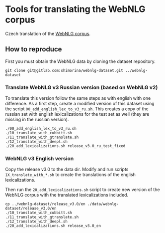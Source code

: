 # Tools for translating the WebNLG corpus

Czech translation of the [WebNLG corpus](https://gitlab.com/shimorina/webnlg-dataset).

## How to reproduce

First you must obtain the WebNLG data by cloning the dataset repository.

```
git clone git@gitlab.com:shimorina/webnlg-dataset.git ../webnlg-dataset
```

### Translate WebNLG v3 Russian version (based on WebNLG v2)

To translate this version follow the same steps as with english with one difference. As a first step, create a modified version of this dataset using the script `00_add_english_lex_to_v3_ru.sh`. This creates a copy of the russian set with english lexicalizations for the test set as well (they are missing in the russian version).

```
./00_add_english_lex_to_v3_ru.sh
./10_translate_with_cubbitt.sh
./11_translate_with_gtranslate.sh
./12_translate_with_deepl.sh
./20_add_lexicalizations.sh release_v3.0_ru_test_fixed
```

### WebNLG v3 English version

Copy the release v3.0 to the data dir. Modify and run scripts `1X_translate_with_*.sh` to create the translations of the english lexicalizations. 

Then run the `20_add_lexicalizations.sh` script to create new version of the WebNLG corpus with the translated lexicalizations included.

```
cp ../webnlg-dataset/release_v3.0/en ./data/webnlg-dataset/release_v3.0/en
./10_translate_with_cubbitt.sh
./11_translate_with_gtranslate.sh
./12_translate_with_deepl.sh
./20_add_lexicalizations.sh release_v3.0_en
```
